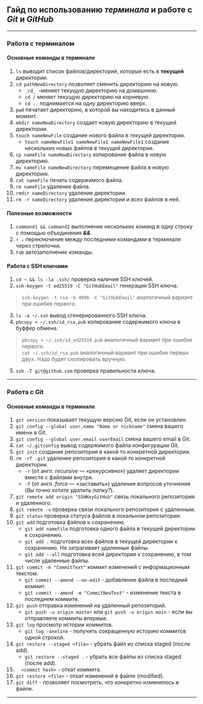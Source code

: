 ## __Гайд по иcпользованию _терминала_ и работе с _Git_ и _GitHub___
---
### __Работа с терминалом__
#### __Основные команды в терминале__  
1. `ls` выводит список файлов/директорий, которые есть в __текущей__ директории.  
2. `cd pathNewDirectory` позволяет сменить директорию на новую.
    - `_cd_ ~`меняет текущую директорию на домашнюю.
    - `cd /` меняет текущую директорию на корневую.
    - `cd ..` поднимается на одну директорию вверх.
3. `pwd` печатает директорию, в которой вы находитесь в данный момент.
4. `mkdir nameNewDirectory` создает новую директорию в текущей директории.
5. `touch nameNewFile` создание нового файла в текущей директории.
    - `touch nameNewFile1 nameNewFile1 nameNewFile1` создание нескольких новых файлов в текущей директории.
6. `cp nameFile nameNewDirectory` копирование файла в новую директорию.
7. `mv nameFile nameNewDirectory` перемещение файла в новую директорию.
8. `cat nameFile` печать содержимого файла.
9. `rm nameFile` удаление файла.
10. `rmdir nameDirectory` удаление директории.
11. `rm -r nameDirectory` удаление директории и всех файлов в ней.


#### __Полезные возможности__
1. `command1 && command2` выполнение нескольких команд в одну строку с помощью объединения ___&&___.
2. `↑ ↓` переключение между последними командами в терминале через стрелочки.
3. `tab` автозаполнение команды.

#### __Работа с SSH ключами__
1. `cd ~ && ls -la .ssh/` проверка наличия SSH ключей.
2. `ssh-keygen -t ed25519 -C "GitHubEmail"` генерация SSH ключа.
> `ssh-keygen -t rsa -b 4096 -C "GitHubEmail"` аналогичный вариант при ошибке первого. 
3. `ls -a ~/.ssh` вывод сгенерированного SSH ключа.
4. `pbcopy < ~/.ssh/id_rsa.pub` копирование содержимого ключа в буффер обмена.
> `pbcopy < ~/.ssh/id_ed25519.pub` аналогичный вариант при ошибке первого.  
> `cat ~/.ssh/id_rsa.pub` аналогичный вариант при ошибке первых двух. Надо будет скопировать вручную.
5. `ssh -T git@github.com` проверка правильности ключа.
---
### __Работа с Git__
#### __Основные команды в терминале__
1. `git version` показывает текущую версию Git, если он установлен.
2. `git config --global user.name "Name or nickname"` смена вашего имени в Git.
3. `git config --global user.email userEmail` смена вашего email в Git.
4. `cat ~/.gitconfig` вывод содержимого файла конфигурации Git.
5. `git init` создание репозитория в какой то конкретной директории.
6. `rm -rf .git` удаление репозитория в какой то конкретной директории.
    - `-r` (от англ. _recursive_ — «рекурсивно») удаляет директории вместе с файлами внутри.
    - `-f` (от англ. _force_ — «заставить») удаление вопросов уточнения (_Вы точно хотите удалить папку?_).
7. `git remote add origin "SSHKeyGitHub"` связь локального репозитория и удаленного.
8. `git remote -v` проверка связи локального репозитория с удаленным.
9. `git status` проверка статуса файлов в локальном репозитории.
10. `git add` подготовка файлов к сохранению.
    - `git add nameFile` подготовка одного файла в текущей директории к сохранению.
    - `git add .` подготовка всех файлов в текущей директории к сохранению. Не затрагивает удаленные файлы.
    - `git add --all` подготовка всей директории к сохранению, в том числе удаленные файлы.
11. `git commit -m "CommitText"` коммит изменений с информационным текстом.
    - `git commit --amend --no-edit` - добавление файла в последний коммит.
    - `git commit --amend -m "CommitNewText"` - изменение текста в последнем коммите.
12. `git push` отправка изменений на удаленный репозиторий.
    - `git push -u origin master` или `git push -u origin main` - если вы отправляете коммиты впервые.
13. `git log` просмотр истории коммитов.
    - `git log -oneline` - получить сокращенную историю коммитов одной строкой.
14. `git restore --staged <file>` - убрать файл из списка staged (после add).
    - `git restore --staged .` - убрать все файлы из списка staged (после add).
15. `  <commit hash>` - откат коммита.
16. `git restore <file>` - откат изменений в файле (modified).
17. `git diff` - позволяет посмотреть, что конкретно изменилось в файле.
---
